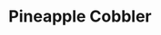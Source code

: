 ---
type: Mocktails
title: Pineapple Cobbler
ingredients: 
- strawberry juice
- lime juice
- pineapple juice
- soda
---